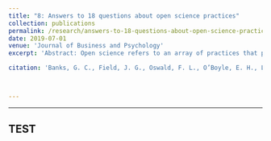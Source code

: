 ```yaml
---
title: "8: Answers to 18 questions about open science practices"
collection: publications
permalink: /research/answers-to-18-questions-about-open-science-practices
date: 2019-07-01
venue: 'Journal of Business and Psychology'
excerpt: 'Abstract: Open science refers to an array of practices that promote openness, integrity, and reproducibility in research; the merits of which are being vigorously debated and developed across academic journals, listservs, conference sessions, and professional associations. The current paper identifies and clarifies major issues related to the use of open science practices (e.g., data sharing, study pre-registration, open access journals). We begin with a useful general description of what open science in organizational research represents and adopt a question-and-answer format. Through this format, we then focus on the application of specific open science practices and explore future directions of open science. All of this builds up to a series of specific actionable recommendations provided in conclusion, to help individual researchers, reviewers, journal editors, and other stakeholders develop a more open research environment and culture.' 

citation: 'Banks, G. C., Field, J. G., Oswald, F. L., O’Boyle, E. H., Landis, R. S., Rogelberg, S., G., & Rupp, D., E. (2019). Answers to 18 Questions About Open Science Practices. <i>Journal of Business and Psychology</i>, <i>34</i>, 257-270. doi: 10.1007/s10869-018-9547-8.'



---
```

---
TEST
---

